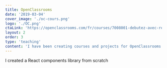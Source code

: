 ```yaml
---
title: OpenClassrooms
date: '2019-03-04'
cover_image: './oc-cours.png'
logo: './OC.png'
ctaLink: 'https://openclassrooms.com/fr/courses/7008001-debutez-avec-react'
layout: 2
order: 3
type: 'teaching'
content: 'I have been creating courses and projects for OpenClassrooms for almost 3 years now. I started with existing courses that needed adaptation, and then later, started creating my own courses. Here are the last 3 : "Débutez avec React", "Créez une application React complète" and "Créez une maquette pour le développement web".'
---
```


I created a React components library from scratch
